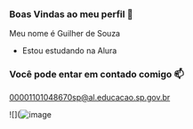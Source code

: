 ### Boas Vindas ao meu perfil 💙

Meu nome é Guilher de Souza

- Estou estudando na Alura

### Você pode entar em contado comigo 📫
00001101048670sp@al.educacao.sp.gov.br


![](![image](https://github.com/ggbahia/ggbahia/assets/173813635/7df2f9f4-8379-4a2b-979b-43f032f7d0de)
